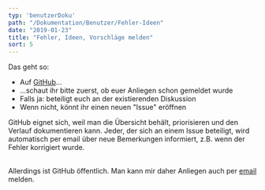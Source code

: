 ```yaml
---
typ: 'benutzerDoku'
path: "/Dokumentation/Benutzer/Fehler-Ideen"
date: "2019-01-23"
title: "Fehler, Ideen, Vorschläge melden"
sort: 5
---
```


Das geht so:

- Auf [GitHub](//github.com/barbalex/vermehrung/issues)...
- ...schaut ihr bitte zuerst, ob euer Anliegen schon gemeldet wurde
- Falls ja: beteiligt euch an der existierenden Diskussion
- Wenn nicht, könnt ihr einen neuen "Issue" eröffnen

GitHub eignet sich, weil man die Übersicht behält, priorisieren und den Verlauf dokumentieren kann. Jeder, der sich an einem Issue beteiligt, wird automatisch per email über neue Bemerkungen informiert, z.B. wenn der Fehler korrigiert wurde.<br/><br/>

Allerdings ist GitHub öffentlich. Man kann mir daher Anliegen auch per [email](mailto:alex@gabriel-software.ch) melden.